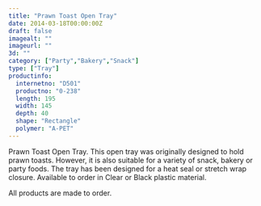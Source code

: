 ```yaml
---
title: "Prawn Toast Open Tray"
date: 2014-03-18T00:00:00Z
draft: false
imagealt: ""
imageurl: ""
3d: ""
category: ["Party","Bakery","Snack"]
type: ["Tray"]
productinfo:
  internetno: "D501"
  productno: "0-238"
  length: 195
  width: 145
  depth: 40
  shape: "Rectangle"
  polymer: "A-PET"
---
```

Prawn Toast Open Tray. This open tray was originally designed to hold prawn toasts. However, it is also suitable for a variety of snack, bakery or party foods. The tray has been designed for a heat seal or stretch wrap closure. Available to order in Clear or Black plastic material.

All products are made to order.